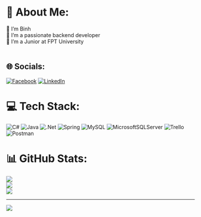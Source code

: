 # 💫 About Me:
🔭 I’m Binh<br>👯 I’m a passionate backend developer<br>🌱 I’m a Junior at FPT University<br><br>


## 🌐 Socials:
[![Facebook](https://img.shields.io/badge/Facebook-%231877F2.svg?logo=Facebook&logoColor=white)](https://facebook.com/ngocsuong.ngo.71) [![LinkedIn](https://img.shields.io/badge/LinkedIn-%230077B5.svg?logo=linkedin&logoColor=white)](https://linkedin.com/in/duybinhngo) 

# 💻 Tech Stack:
![C#](https://img.shields.io/badge/c%23-%23239120.svg?style=for-the-badge&logo=c-sharp&logoColor=white) ![Java](https://img.shields.io/badge/java-%23ED8B00.svg?style=for-the-badge&logo=java&logoColor=white) ![.Net](https://img.shields.io/badge/.NET-5C2D91?style=for-the-badge&logo=.net&logoColor=white) ![Spring](https://img.shields.io/badge/spring-%236DB33F.svg?style=for-the-badge&logo=spring&logoColor=white) ![MySQL](https://img.shields.io/badge/mysql-%2300f.svg?style=for-the-badge&logo=mysql&logoColor=white) ![MicrosoftSQLServer](https://img.shields.io/badge/Microsoft%20SQL%20Sever-CC2927?style=for-the-badge&logo=microsoft%20sql%20server&logoColor=white) ![Trello](https://img.shields.io/badge/Trello-%23026AA7.svg?style=for-the-badge&logo=Trello&logoColor=white) ![Postman](https://img.shields.io/badge/Postman-FF6C37?style=for-the-badge&logo=postman&logoColor=white)
# 📊 GitHub Stats:
![](https://github-readme-stats.vercel.app/api?username=duybinhngo&theme=dark&hide_border=false&include_all_commits=false&count_private=false)<br/>
![](https://github-readme-streak-stats.herokuapp.com/?user=duybinhngo&theme=dark&hide_border=false)<br/>
![](https://github-readme-stats.vercel.app/api/top-langs/?username=duybinhngo&theme=dark&hide_border=false&include_all_commits=false&count_private=false&layout=compact)

---
[![](https://visitcount.itsvg.in/api?id=duybinhngo&icon=0&color=0)](https://visitcount.itsvg.in)

<!-- Proudly created with GPRM ( https://gprm.itsvg.in ) -->
